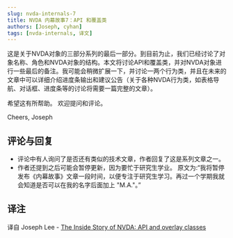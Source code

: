 ```yaml
---
slug: nvda-internals-7
title: NVDA 内幕故事7：API 和覆盖类
authors: [Joseph, cyhan]
tags: [nvda-internals, 译文]
---
```


这是关于NVDA对象的三部分系列的最后一部分。到目前为止，我们已经讨论了对象名称、角色和NVDA对象的结构。本文将讨论API和覆盖类，并对NVDA对象进行一些最后的备注。我可能会稍微扩展一下，并讨论一两个行为类，并且在未来的文章中可以详细介绍进度条输出和建议公告（关于各种NVDA行为类，如表格导航、对话框、进度条等的讨论将需要一篇完整的文章）。

<!-- truncate -->


希望这有所帮助。
欢迎提问和评论。


Cheers,
Joseph


## 评论与回复

- 评论中有人询问了是否还有类似的技术文章，作者回复了这是系列文章之一。
- 作者还提到之后可能会暂停更新，因为要忙于研究生学业。
  原文为:“我将暂停发布《内幕故事》文章一段时间，以便专注于研究生学习。再过一个学期我就会知道是否可以在我的名字后面加上 "M.A."。”


## 译注

译自 Joseph Lee - [The Inside Story of NVDA: API and overlay classes][1]


[1]: https://nvda.groups.io/g/nvda/topic/96236605#102447
